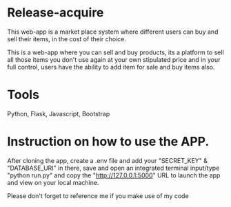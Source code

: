 # Release-acquire

This web-app is a market place system where different users can buy and sell their items, in the cost of their choice.

This is a web-app where you can sell and buy products, its a platform to sell all those items you don't use again at your own stipulated price and in your full control, users have the ability to add item for sale and buy items also.

# Tools

Python, Flask, Javascript, Bootstrap

# Instruction on how to use the APP.

After cloning the app, create a .env file and add your "SECRET_KEY" & "DATABASE_URI" in there, save and open an integrated terminal input/type "python run.py" and copy the "http://127.0.0.1:5000" URL to launch the app and view on your local machine.


Please don't forget to reference me if you make use of my code